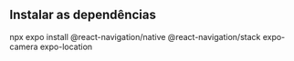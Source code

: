 ## Instalar as dependências
npx expo install @react-navigation/native @react-navigation/stack expo-camera expo-location
